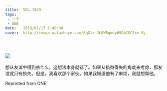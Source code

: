 ```yaml
---
title:	VOL.1929
tags:
 - 一个
 - ONE
date:	2018/01/17 1:40:38
cover:	http://image.wufazhuce.com/FqXlx-JL0WRqmdy69QbCGCFxv-8j

---
```

![](http://image.wufazhuce.com/FqXlx-JL0WRqmdy69QbCGCFxv-8j)
---

想从友谊中得到些什么，这想法本身就错了。如果从损益得失的角度来考虑，那友谊就只有损失。但是，我喜欢那个家伙。如果我知道他有了麻烦，我就想帮他。
 
Reprinted from ONE
